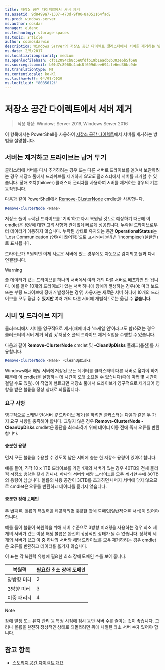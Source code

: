 ```yaml
---
title: 저장소 공간 다이렉트에서 서버 제거
ms.assetid: 9d8499a7-1307-473d-9f00-8a051164fad2
ms.prod: windows-server
ms.author: cosdar
manager: eldenc
ms.technology: storage-spaces
ms.topic: article
author: cosmosdarwin
description: Windows Server의 저장소 공간 다이렉트 클러스터에서 서버를 제거하는 방법.
ms.date: 2/5/2017
ms.localizationpriority: medium
ms.openlocfilehash: cfd12094cb8c5e0fdfb19b1eadb1b303e6b5f6e8
ms.sourcegitcommit: b00d7c8968c4adc8f699dbee694afe6ed36bc9de
ms.translationtype: MT
ms.contentlocale: ko-KR
ms.lasthandoff: 04/08/2020
ms.locfileid: "80856126"
---
```

# <a name="removing-servers-in-storage-spaces-direct"></a>저장소 공간 다이렉트에서 서버 제거

>적용 대상: Windows Server 2019, Windows Server 2016

이 항목에서는 PowerShell을 사용하여 [저장소 공간 다이렉트](storage-spaces-direct-overview.md)에서 서버를 제거하는 방법을 설명합니다.

## <a name="remove-a-server-but-leave-its-drives"></a>서버는 제거하고 드라이브는 남겨 두기

클러스터에 서버를 다시 추가하려는 경우 또는 다른 서버로 드라이브를 옮겨서 보관하려는 경우 저장소 풀에서 드라이브를 제거하지 *않고도* 클러스터에서 서버를 제거할 수 있습니다. 장애 조치(failover) 클러스터 관리자를 사용하여 서버를 제거하는 경우의 기본 동작입니다.

다음과 같이 PowerShell에서 [Remove-ClusterNode](https://technet.microsoft.com/library/hh847251.aspx) cmdlet을 사용합니다.

```PowerShell
Remove-ClusterNode <Name>
```

저장소 풀이 누락된 드라이브를 '기억'하고 다시 복원될 것으로 예상하기 때문에 이 cmdlet은 용량에 대한 고려 사항과 관계없이 빠르게 성공합니다. 누락된 드라이브로부터 데이터가 이동하지 않습니다. 누락된 상태로 유지되는 동안 **OperationalStatus**는 'Lost Communication'(연결이 끊어짐)'으로 표시되며 볼륨은 'Incomplete'(불완전)로 표시됩니다.

드라이브가 복원되면 이제 새로운 서버에 있는 경우에도 자동으로 감지되고 풀과 다시 연결됩니다.

   >[!WARNING]
   > 풀 데이터가 있는 드라이브를 하나의 서버에서 여러 개의 다른 서버로 배포하면 안 됩니다. 예를 들어 10개의 드라이브가 있는 서버 하나에 장애가 발생하는 경우(예: 마더 보드 또는 부팅 드라이브에 장애가 발생하는 경우) 사용자는 새로운 서버 하나에 10개의 드라이브를 모두 옮길 수 **있지만** 여러 개의 다른 서버에 개별적으로는 옮길 수 **없습니다**.

## <a name="remove-a-server-and-its-drives"></a>서버 및 드라이브 제거

클러스터에서 서버를 영구적으로 제거(때에 따라 '스케일 인'이라고도 함)하려는 경우 클러스터의 서버 제거 작업 *및* 저장소 풀의 드라이브 제거 작업을 수행할 수 있습니다.

다음과 같이 **Remove-ClusterNode** cmdlet 및 **-CleanUpDisks** 플래그(옵션)를 사용합니다.

```PowerShell
Remove-ClusterNode <Name> -CleanUpDisks
```

Windows에서 해당 서버에 저장된 모든 데이터를 클러스터의 다른 서버로 옮겨야 하기 때문에 이 cmdlet을 실행하는 데 시간이 오래 소요될 수 있습니다(때에 따라 몇 시간이 걸릴 수도 있음). 이 작업이 완료되면 저장소 풀에서 드라이브가 영구적으로 제거되어 영향을 받은 볼륨을 정상 상태로 되돌립니다.

### <a name="requirements"></a>요구 사항

영구적으로 스케일 인(서버 *및* 드라이브 제거)을 하려면 클러스터는 다음과 같은 두 가지 요구 사항을 충족해야 합니다. 그렇지 않은 경우 **Remove-ClusterNode -CleanUpDisks** cmdlet은 중단을 최소화하기 위해 데이터 이동 전에 즉시 오류를 반환합니다.

#### <a name="enough-capacity"></a>충분한 용량

먼저 모든 볼륨을 수용할 수 있도록 남은 서버에 충분 한 저장소 용량이 있어야 합니다.

예를 들어, 각각 10 x 1TB 드라이브를 가진 4개의 서버가 있는 경우 40TB의 전체 물리적 저장소 용량을 갖게 됩니다. 하나의 서버와 해당 드라이브를 모두 제거한 후에 30TB의 용량이 남습니다. 볼륨의 사용 공간이 30TB를 초과하면 나머지 서버에 맞지 않으므로 cmdlet은 오류를 반환하고 데이터를 옮기지 않습니다.

#### <a name="enough-fault-domains"></a>충분한 장애 도메인

두 번째로, 볼륨의 복원력을 제공하려면 충분한 장애 도메인(일반적으로 서버)이 있어야 합니다.

예를 들어 볼륨이 복원력을 위해 서버 수준으로 3방향 미러링을 사용하는 경우 최소 세 개의 서버가 없는 이상 해당 볼륨은 완전히 정상적인 상태가 될 수 없습니다. 정확히 세 개의 서버가 있고 이 중 하나의 서버와 해당 드라이브를 모두 제거하려는 경우 cmdlet은 오류를 반환하고 데이터를 옮기지 않습니다.

이 표는 각 복원력 유형에 필요한 최소 장애 도메인 수를 보여 줍니다.

|    복원력          |    필요한 최소 장애 도메인   |
|------------------------|-------------------------------------|
|    양방향 미러      |    2                                |
|    3방향 미러    |    3                                |
|    이중 패리티         |    4                                |

   >[!NOTE]
   > 장애 발생 또는 유지 관리 등 특정 시점에 잠시 동안 서버 수를 줄이는 것이 좋습니다. 그러나 볼륨을 완전히 정상적인 상태로 되돌리려면 위에 나열된 최소 서버 수가 있어야 합니다.

## <a name="see-also"></a>참고 항목

- [스토리지 공간 다이렉트 개요](storage-spaces-direct-overview.md)
